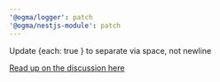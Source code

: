 ```yaml
---
'@ogma/logger': patch
'@ogma/nestjs-module': patch
---
```


Update {each: true } to separate via space, not newline

[Read up on the discussion here](https://github.com/jmcdo29/ogma/discussions/1381)
